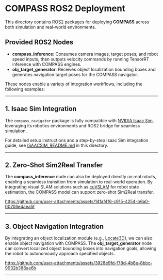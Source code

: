 # COMPASS ROS2 Deployment

This directory contains ROS2 packages for deploying **COMPASS** across both simulation and real-world environments.

## Provided ROS2 Nodes

- **compass_inference**: Consumes camera images, target poses, and robot speed inputs, then outputs velocity commands by running TensorRT inference with COMPASS engines.
- **obj_target_generator**: Receives object localization bounding boxes and generates navigation target poses for the COMPASS navigator.

These nodes enable a variety of integration workflows, including the following examples:

---

## 1. Isaac Sim Integration

The `compass_navigator` package is fully compatible with [NVIDIA Isaac Sim](https://developer.nvidia.com/isaac-sim), leveraging its robotics environments and ROS2 bridge for seamless simulation.

For detailed setup instructions and a step-by-step Isaac Sim integration guide, see [ISAACSIM_README.md](./ISAACSIM_README.md) in this directory.

---

## 2. Zero-Shot Sim2Real Transfer

The **compass_inference** node can also be deployed directly on real robots, enabling a seamless transition from simulation to real-world operation. By integrating visual SLAM solutions such as [cuVSLAM](https://nvidia-isaac-ros.github.io/concepts/visual_slam/cuvslam/index.html) for robot state estimation, the COMPASS model can support zero-shot Sim2Real transfer.

https://github.com/user-attachments/assets/141af4f6-c915-4254-b6a0-00706e4aea5f

---

## 3. Object Navigation Integration


By integrating an object localization module (e.g., [Locate3D](https://locate3d.atmeta.com/)), we can also enable object navigation with COMPASS. The **obj_target_generator** node can convert localized object bounding boxes into navigation goals, allowing the robot to autonomously approach specified objects.


https://github.com/user-attachments/assets/3928e9fd-f78d-4b8e-8bbc-9932b386ae6b

---
